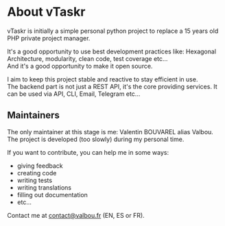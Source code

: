 # About vTaskr

vTaskr is initially a simple personal python project to replace a 15 years old PHP private project manager.  

It's a good opportunity to use best development practices like: Hexagonal Architecture, modularity, clean code, test coverage etc...  
And it's a good opportunity to make it open source.  

I aim to keep this project stable and reactive to stay efficient in use.  
The backend part is not just a REST API, it's the core providing services. It can be used via API, CLI, Email, Telegram etc...  

## Maintainers

The only maintainer at this stage is me: Valentin BOUVAREL alias Valbou.  
The project is developed (too slowly) during my personal time.  

If you want to contribute, you can help me in some ways:  
- giving feedback  
- creating code  
- writing tests  
- writing translations  
- filling out documentation  
- etc...  
  
Contact me at [contact@valbou.fr](mailto:contact@valbou.fr) (EN, ES or FR).  
